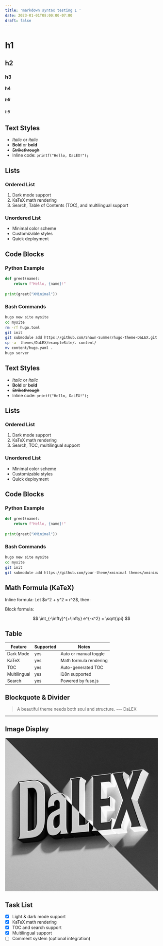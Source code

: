 ```yaml
---
title: 'markdown syntax testing 1 '
date: 2023-01-01T08:00:00-07:00
draft: false
---
```


# h1
## h2
### h3
#### h4
##### h5
###### h6

## Text Styles

* *Italic* or *italic*
* **Bold** or **bold**
* ~~Strikethrough~~
* Inline code: `printf("Hello, DaLEX!");`

## Lists

### Ordered List

1. Dark mode support
2. KaTeX math rendering
3. Search, Table of Contents (TOC), and multilingual support

### Unordered List

* Minimal color scheme
* Customizable styles
* Quick deployment

## Code Blocks

### Python Example

```python
def greet(name):
    return f"Hello, {name}!"

print(greet("XMinimal"))
```

### Bash Commands

```bash
hugo new site mysite
cd mysite
rm -rf hugo.toml
git init
git submodule add https://github.com/Shawn-Summer/hugo-theme-DaLEX.git themes/DaLEX
cp -a  themes/DaLEX/exampleSite/. content/
mv content/hugo.yaml .
hugo server
```

## Text Styles

* *Italic* or *italic*
* **Bold** or **bold**
* ~~Strikethrough~~
* Inline code: `printf("Hello, DaLEX!");`

## Lists

### Ordered List

1. Dark mode support
2. KaTeX math rendering
3. Search, TOC, multilingual support

### Unordered List

* Minimal color scheme
* Customizable styles
* Quick deployment

## Code Blocks

### Python Example

```python
def greet(name):
    return f"Hello, {name}!"

print(greet("XMinimal"))
```

### Bash Commands

```bash
hugo new site mysite
cd mysite
git init
git submodule add https://github.com/your-theme/xminimal themes/xminimal
```

## Math Formula (KaTeX)

Inline formula: Let \$x^2 + y^2 = r^2\$, then:

Block formula:

$$
\int_{-\infty}^{+\infty} e^{-x^2} = \sqrt{\pi}
$$

## Table

| Feature      | Supported | Notes                  |
| ------------ | --------- | ---------------------- |
| Dark Mode    | yes       | Auto or manual toggle  |
| KaTeX        | yes       | Math formula rendering |
| TOC          | yes       | Auto-generated TOC     |
| Multilingual | yes       | i18n supported         |
| Search       | yes       | Powered by fuse.js     |

## Blockquote & Divider

> A beautiful theme needs both soul and structure.
> --- DaLEX

---

## Image Display

![](https://raw.githubusercontent.com/Shawn-Summer/hugo-theme-DaLEX/main/images/dalex.jpg)

## Task List

* [x] Light & dark mode support
* [x] KaTeX math rendering
* [x] TOC and search support
* [x] Multilingual support
* [ ] Comment system (optional integration)
